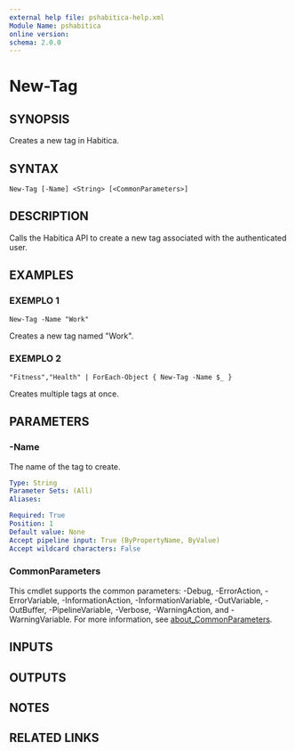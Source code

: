 ```yaml
---
external help file: pshabitica-help.xml
Module Name: pshabitica
online version:
schema: 2.0.0
---
```


# New-Tag

## SYNOPSIS
Creates a new tag in Habitica.

## SYNTAX

```
New-Tag [-Name] <String> [<CommonParameters>]
```

## DESCRIPTION
Calls the Habitica API to create a new tag associated with the authenticated user.

## EXAMPLES

### EXEMPLO 1
```
New-Tag -Name "Work"
```

Creates a new tag named "Work".

### EXEMPLO 2
```
"Fitness","Health" | ForEach-Object { New-Tag -Name $_ }
```

Creates multiple tags at once.

## PARAMETERS

### -Name
The name of the tag to create.

```yaml
Type: String
Parameter Sets: (All)
Aliases:

Required: True
Position: 1
Default value: None
Accept pipeline input: True (ByPropertyName, ByValue)
Accept wildcard characters: False
```

### CommonParameters
This cmdlet supports the common parameters: -Debug, -ErrorAction, -ErrorVariable, -InformationAction, -InformationVariable, -OutVariable, -OutBuffer, -PipelineVariable, -Verbose, -WarningAction, and -WarningVariable. For more information, see [about_CommonParameters](http://go.microsoft.com/fwlink/?LinkID=113216).

## INPUTS

## OUTPUTS

## NOTES

## RELATED LINKS
